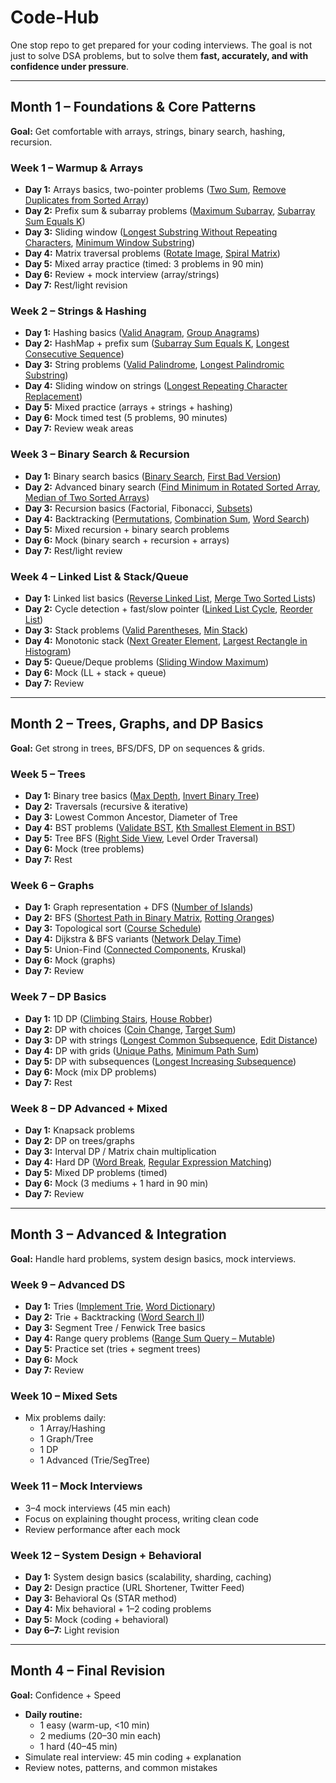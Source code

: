# Code-Hub

One stop repo to get prepared for your coding interviews. The goal is not just to solve DSA problems, but to solve them **fast, accurately, and with confidence under pressure**.

---

## Month 1 – Foundations & Core Patterns
**Goal:** Get comfortable with arrays, strings, binary search, hashing, recursion.

### Week 1 – Warmup & Arrays
- **Day 1:** Arrays basics, two-pointer problems ([Two Sum](https://leetcode.com/problems/two-sum/), [Remove Duplicates from Sorted Array](https://leetcode.com/problems/remove-duplicates-from-sorted-array/))  
- **Day 2:** Prefix sum & subarray problems ([Maximum Subarray](https://leetcode.com/problems/maximum-subarray/), [Subarray Sum Equals K](https://leetcode.com/problems/subarray-sum-equals-k/))  
- **Day 3:** Sliding window ([Longest Substring Without Repeating Characters](https://leetcode.com/problems/longest-substring-without-repeating-characters/), [Minimum Window Substring](https://leetcode.com/problems/minimum-window-substring/))  
- **Day 4:** Matrix traversal problems ([Rotate Image](https://leetcode.com/problems/rotate-image/), [Spiral Matrix](https://leetcode.com/problems/spiral-matrix/))  
- **Day 5:** Mixed array practice (timed: 3 problems in 90 min)  
- **Day 6:** Review + mock interview (array/strings)  
- **Day 7:** Rest/light revision  

### Week 2 – Strings & Hashing
- **Day 1:** Hashing basics ([Valid Anagram](https://leetcode.com/problems/valid-anagram/), [Group Anagrams](https://leetcode.com/problems/group-anagrams/))  
- **Day 2:** HashMap + prefix sum ([Subarray Sum Equals K](https://leetcode.com/problems/subarray-sum-equals-k/), [Longest Consecutive Sequence](https://leetcode.com/problems/longest-consecutive-sequence/))  
- **Day 3:** String problems ([Valid Palindrome](https://leetcode.com/problems/valid-palindrome/), [Longest Palindromic Substring](https://leetcode.com/problems/longest-palindromic-substring/))  
- **Day 4:** Sliding window on strings ([Longest Repeating Character Replacement](https://leetcode.com/problems/longest-repeating-character-replacement/))  
- **Day 5:** Mixed practice (arrays + strings + hashing)  
- **Day 6:** Mock timed test (5 problems, 90 minutes)  
- **Day 7:** Review weak areas  

### Week 3 – Binary Search & Recursion
- **Day 1:** Binary search basics ([Binary Search](https://leetcode.com/problems/binary-search/), [First Bad Version](https://leetcode.com/problems/first-bad-version/))  
- **Day 2:** Advanced binary search ([Find Minimum in Rotated Sorted Array](https://leetcode.com/problems/find-minimum-in-rotated-sorted-array/), [Median of Two Sorted Arrays](https://leetcode.com/problems/median-of-two-sorted-arrays/))  
- **Day 3:** Recursion basics (Factorial, Fibonacci, [Subsets](https://leetcode.com/problems/subsets/))  
- **Day 4:** Backtracking ([Permutations](https://leetcode.com/problems/permutations/), [Combination Sum](https://leetcode.com/problems/combination-sum/), [Word Search](https://leetcode.com/problems/word-search/))  
- **Day 5:** Mixed recursion + binary search problems  
- **Day 6:** Mock (binary search + recursion + arrays)  
- **Day 7:** Rest/light review  

### Week 4 – Linked List & Stack/Queue
- **Day 1:** Linked list basics ([Reverse Linked List](https://leetcode.com/problems/reverse-linked-list/), [Merge Two Sorted Lists](https://leetcode.com/problems/merge-two-sorted-lists/))  
- **Day 2:** Cycle detection + fast/slow pointer ([Linked List Cycle](https://leetcode.com/problems/linked-list-cycle/), [Reorder List](https://leetcode.com/problems/reorder-list/))  
- **Day 3:** Stack problems ([Valid Parentheses](https://leetcode.com/problems/valid-parentheses/), [Min Stack](https://leetcode.com/problems/min-stack/))  
- **Day 4:** Monotonic stack ([Next Greater Element](https://leetcode.com/problems/next-greater-element-i/), [Largest Rectangle in Histogram](https://leetcode.com/problems/largest-rectangle-in-histogram/))  
- **Day 5:** Queue/Deque problems ([Sliding Window Maximum](https://leetcode.com/problems/sliding-window-maximum/))  
- **Day 6:** Mock (LL + stack + queue)  
- **Day 7:** Review  

---

## Month 2 – Trees, Graphs, and DP Basics
**Goal:** Get strong in trees, BFS/DFS, DP on sequences & grids.

### Week 5 – Trees
- **Day 1:** Binary tree basics ([Max Depth](https://leetcode.com/problems/maximum-depth-of-binary-tree/), [Invert Binary Tree](https://leetcode.com/problems/invert-binary-tree/))  
- **Day 2:** Traversals (recursive & iterative)  
- **Day 3:** Lowest Common Ancestor, Diameter of Tree  
- **Day 4:** BST problems ([Validate BST](https://leetcode.com/problems/validate-binary-search-tree/), [Kth Smallest Element in BST](https://leetcode.com/problems/kth-smallest-element-in-a-bst/))  
- **Day 5:** Tree BFS ([Right Side View](https://leetcode.com/problems/binary-tree-right-side-view/), Level Order Traversal)  
- **Day 6:** Mock (tree problems)  
- **Day 7:** Rest  

### Week 6 – Graphs
- **Day 1:** Graph representation + DFS ([Number of Islands](https://leetcode.com/problems/number-of-islands/))  
- **Day 2:** BFS ([Shortest Path in Binary Matrix](https://leetcode.com/problems/shortest-path-in-binary-matrix/), [Rotting Oranges](https://leetcode.com/problems/rotting-oranges/))  
- **Day 3:** Topological sort ([Course Schedule](https://leetcode.com/problems/course-schedule/))  
- **Day 4:** Dijkstra & BFS variants ([Network Delay Time](https://leetcode.com/problems/network-delay-time/))  
- **Day 5:** Union-Find ([Connected Components](https://leetcode.com/problems/number-of-connected-components-in-an-undirected-graph/), Kruskal)  
- **Day 6:** Mock (graphs)  
- **Day 7:** Review  

### Week 7 – DP Basics
- **Day 1:** 1D DP ([Climbing Stairs](https://leetcode.com/problems/climbing-stairs/), [House Robber](https://leetcode.com/problems/house-robber/))  
- **Day 2:** DP with choices ([Coin Change](https://leetcode.com/problems/coin-change/), [Target Sum](https://leetcode.com/problems/target-sum/))  
- **Day 3:** DP with strings ([Longest Common Subsequence](https://leetcode.com/problems/longest-common-subsequence/), [Edit Distance](https://leetcode.com/problems/edit-distance/))  
- **Day 4:** DP with grids ([Unique Paths](https://leetcode.com/problems/unique-paths/), [Minimum Path Sum](https://leetcode.com/problems/minimum-path-sum/))  
- **Day 5:** DP with subsequences ([Longest Increasing Subsequence](https://leetcode.com/problems/longest-increasing-subsequence/))  
- **Day 6:** Mock (mix DP problems)  
- **Day 7:** Rest  

### Week 8 – DP Advanced + Mixed
- **Day 1:** Knapsack problems  
- **Day 2:** DP on trees/graphs  
- **Day 3:** Interval DP / Matrix chain multiplication  
- **Day 4:** Hard DP ([Word Break](https://leetcode.com/problems/word-break/), [Regular Expression Matching](https://leetcode.com/problems/regular-expression-matching/))  
- **Day 5:** Mixed DP problems (timed)  
- **Day 6:** Mock (3 mediums + 1 hard in 90 min)  
- **Day 7:** Review  

---

## Month 3 – Advanced & Integration
**Goal:** Handle hard problems, system design basics, mock interviews.

### Week 9 – Advanced DS
- **Day 1:** Tries ([Implement Trie](https://leetcode.com/problems/implement-trie-prefix-tree/), [Word Dictionary](https://leetcode.com/problems/design-add-and-search-words-data-structure/))  
- **Day 2:** Trie + Backtracking ([Word Search II](https://leetcode.com/problems/word-search-ii/))  
- **Day 3:** Segment Tree / Fenwick Tree basics  
- **Day 4:** Range query problems ([Range Sum Query – Mutable](https://leetcode.com/problems/range-sum-query-mutable/))  
- **Day 5:** Practice set (tries + segment trees)  
- **Day 6:** Mock  
- **Day 7:** Review  

### Week 10 – Mixed Sets
- Mix problems daily:  
  - 1 Array/Hashing  
  - 1 Graph/Tree  
  - 1 DP  
  - 1 Advanced (Trie/SegTree)  

### Week 11 – Mock Interviews
- 3–4 mock interviews (45 min each)  
- Focus on explaining thought process, writing clean code  
- Review performance after each mock  

### Week 12 – System Design + Behavioral
- **Day 1:** System design basics (scalability, sharding, caching)  
- **Day 2:** Design practice (URL Shortener, Twitter Feed)  
- **Day 3:** Behavioral Qs (STAR method)  
- **Day 4:** Mix behavioral + 1–2 coding problems  
- **Day 5:** Mock (coding + behavioral)  
- **Day 6–7:** Light revision  

---

## Month 4 – Final Revision
**Goal:** Confidence + Speed

- **Daily routine:**  
  - 1 easy (warm-up, <10 min)  
  - 2 mediums (20–30 min each)  
  - 1 hard (40–45 min)  
- Simulate real interview: 45 min coding + explanation  
- Review notes, patterns, and common mistakes
